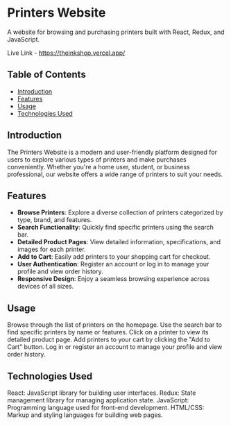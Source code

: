 # Printers Website

A website for browsing and purchasing printers built with React, Redux, and JavaScript.

Live Link - https://theinkshop.vercel.app/

## Table of Contents
- [Introduction](#introduction)
- [Features](#features)
- [Usage](#usage)
- [Technologies Used](#technologies-used)

## Introduction

The Printers Website is a modern and user-friendly platform designed for users to explore various types of printers and make purchases conveniently. Whether you're a home user, student, or business professional, our website offers a wide range of printers to suit your needs.

## Features

- **Browse Printers**: Explore a diverse collection of printers categorized by type, brand, and features.
- **Search Functionality**: Quickly find specific printers using the search bar.
- **Detailed Product Pages**: View detailed information, specifications, and images for each printer.
- **Add to Cart**: Easily add printers to your shopping cart for checkout.
- **User Authentication**: Register an account or log in to manage your profile and view order history.
- **Responsive Design**: Enjoy a seamless browsing experience across devices of all sizes.

## Usage
Browse through the list of printers on the homepage.
Use the search bar to find specific printers by name or features.
Click on a printer to view its detailed product page.
Add printers to your cart by clicking the "Add to Cart" button.
Log in or register an account to manage your profile and view order history.

## Technologies Used
React: JavaScript library for building user interfaces.
Redux: State management library for managing application state.
JavaScript: Programming language used for front-end development.
HTML/CSS: Markup and styling languages for building web pages.

